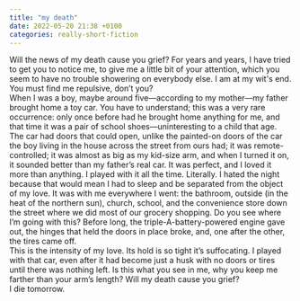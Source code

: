 ```yaml
---
title: "my death"
date: 2022-05-20 21:38 +0100
categories: really-short-fiction
---
```


Will the news of my death cause you grief? For years and years, I have tried to get you to notice me, to give me a little bit of your attention, which you seem to have no trouble showering on everybody else. I am at my wit's end. You must find me repulsive, don’t you?  
When I was a boy, maybe around five—according to my mother—my father brought home a toy car. You have to understand; this was a very rare occurrence: only once before had he brought home anything for me, and that time it was a pair of school shoes—uninteresting to a child that age. The car had doors that could open, unlike the painted-on doors of the car the boy living in the house across the street from ours had; it was remote-controlled; it was almost as big as my kid-size arm, and when I turned it on, it sounded better than my father’s real car. It was perfect, and I loved it more than anything. I played with it all the time. Literally. I hated the night because that would mean I had to sleep and be separated from the object of my love. It was with me everywhere I went: the bathroom, outside (in the heat of the northern sun), church, school, and the convenience store down the street where we did most of our grocery shopping. Do you see where I’m going with this? Before long, the triple-A-battery-powered engine gave out, the hinges that held the doors in place broke, and, one after the other, the tires came off.  
This is the intensity of my love. Its hold is so tight it’s suffocating. I played with that car, even after it had become just a husk with no doors or tires until there was nothing left. Is this what you see in me, why you keep me farther than your arm’s length? Will my death cause you grief?  
I die tomorrow.
